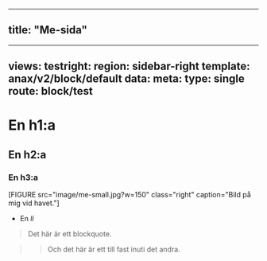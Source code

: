 
---
title: "Me-sida"
---
---
views:
    testright:
        region: sidebar-right
        template: anax/v2/block/default
        data:
            meta: 
                type: single
                route: block/test
---
En h1:a
=========================

## En h2:a ## 
### En h3:a ###

[FIGURE src="image/me-small.jpg?w=150" class="right" caption="Bild på mig vid havet."]

* En *li*

> Det här är ett blockquote.

>> Och det här är ett till fast inuti det andra.